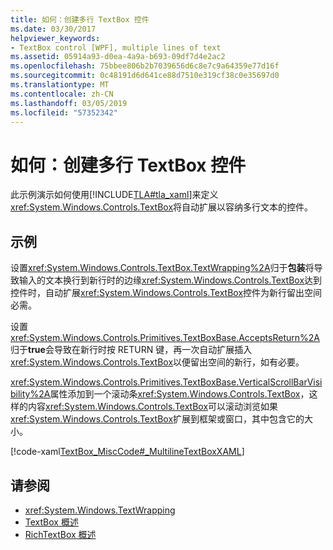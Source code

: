 ```yaml
---
title: 如何：创建多行 TextBox 控件
ms.date: 03/30/2017
helpviewer_keywords:
- TextBox control [WPF], multiple lines of text
ms.assetid: 05914a93-d0ea-4a9a-b693-09df7d4e2ac2
ms.openlocfilehash: 75bbee806b2b7039656d6c8e7c9a64359e77d16f
ms.sourcegitcommit: 0c48191d6d641ce88d7510e319cf38c0e35697d0
ms.translationtype: MT
ms.contentlocale: zh-CN
ms.lasthandoff: 03/05/2019
ms.locfileid: "57352342"
---
```

# <a name="how-to-create-a-multiline-textbox-control"></a>如何：创建多行 TextBox 控件
此示例演示如何使用[!INCLUDE[TLA#tla_xaml](../../../../includes/tlasharptla-xaml-md.md)]来定义<xref:System.Windows.Controls.TextBox>将自动扩展以容纳多行文本的控件。  
  
## <a name="example"></a>示例  
 设置<xref:System.Windows.Controls.TextBox.TextWrapping%2A>归于**包装**将导致输入的文本换行到新行时的边缘<xref:System.Windows.Controls.TextBox>达到控件时，自动扩展<xref:System.Windows.Controls.TextBox>控件为新行留出空间必需。  
  
 设置<xref:System.Windows.Controls.Primitives.TextBoxBase.AcceptsReturn%2A>归于**true**会导致在新行时按 RETURN 键，再一次自动扩展插入<xref:System.Windows.Controls.TextBox>以便留出空间的新行，如有必要。  
  
 <xref:System.Windows.Controls.Primitives.TextBoxBase.VerticalScrollBarVisibility%2A>属性添加到一个滚动条<xref:System.Windows.Controls.TextBox>，这样的内容<xref:System.Windows.Controls.TextBox>可以滚动浏览如果<xref:System.Windows.Controls.TextBox>扩展到框架或窗口，其中包含它的大小。  
  
 [!code-xaml[TextBox_MiscCode#_MultilineTextBoxXAML](~/samples/snippets/csharp/VS_Snippets_Wpf/TextBox_MiscCode/CSharp/Window1.xaml#_multilinetextboxxaml)]  
  
## <a name="see-also"></a>请参阅
- <xref:System.Windows.TextWrapping>
- [TextBox 概述](textbox-overview.md)
- [RichTextBox 概述](richtextbox-overview.md)

